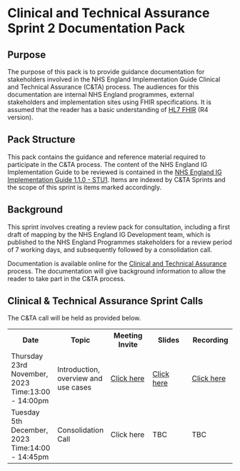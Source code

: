 # Clinical and Technical Assurance Sprint 2 Documentation Pack

## Purpose

The purpose of this pack is to provide guidance documentation for stakeholders involved in the NHS England Implementation Guide Clinical and Technical Assurance (C&TA) process. The audiences for this documentation are internal NHS England programmes, external stakeholders and implementation sites using FHIR specifications. It is assumed that the reader has a basic understanding of [HL7 FHIR](https://www.hl7.org/fhir/r4/index.html "HL7 R4") (R4 version).

## Pack Structure

This pack contains the guidance and reference material required to participate in the C&TA process. The content of the NHS England IG Implementation Guide to be reviewed is contained in the <a href='https://simplifier.net/guide/nhs-england-implementation-guide-stu1?version=1.1.0-sprint-2-review' target="_blank">NHS England IG Implementation Guide 1.1.0 - STU1</a>. Items are indexed by C&TA Sprints and the scope of this sprint is items marked accordingly.

## Background
This sprint involves creating a review pack for consultation, including a first draft of mapping by the NHS England IG Development team, which is published to the NHS England Programmes stakeholders for a review period of 7 working days, and subsequently followed by a consolidation call.

Documentation is available online for the [Clinical and Technical Assurance](https://simplifier.net/guide/nhs-england-design-and-development-approach/Home/Assurance---Endorsement/Clinical-and-Technical-Assurance.page.md?version=current) process. The documentation will give background information to allow the reader to take part in the C&TA process.

## Clinical & Technical Assurance Sprint Calls

The C&TA call will be held as provided below.

<table class="assets">
<tr>
<th width="20%">Date</th>
<th width="20%">Topic</th>
<th width="20%">Meeting Invite</th>
<th width="20%">Slides</th>
<th width="20%">Recording</th>
</tr>
<tr>
<td>Thursday 23rd November, 2023 <br>
Time:13:00 - 14:00pm</td>
<td>Introduction, overview and use cases</td>
<td><a href='https://gbr01.safelinks.protection.outlook.com/ap/t-59584e83/?url=https%3A%2F%2Fteams.microsoft.com%2Fl%2Fmeetup-join%2F19%253ameeting_NGE1ZDBjNGMtMDNhZi00NGEzLThiNTYtOGIyMGNjYTUyNjlj%2540thread.v2%2F0%3Fcontext%3D%257b%2522Tid%2522%253a%252237c354b2-85b0-47f5-b222-07b48d774ee3%2522%252c%2522Oid%2522%253a%252232958b7f-064c-4456-8e72-2feab428d83a%2522%257d&data=05%7C01%7Ckazeem.hamzat%40nhs.net%7Cdcecceb8240040dcfae908dbe12a3372%7C37c354b285b047f5b22207b48d774ee3%7C0%7C0%7C638351343580630970%7CUnknown%7CTWFpbGZsb3d8eyJWIjoiMC4wLjAwMDAiLCJQIjoiV2luMzIiLCJBTiI6Ik1haWwiLCJXVCI6Mn0%3D%7C3000%7C%7C%7C&sdata=VLozHoKIFaekrU516qKAgCOdWmTD32KG9vxoTTt9djk%3D&reserved=0' target="_blank">Click here</a></td>
<td><a a href='https://nhs.sharepoint.com/:p:/s/msteams_67ef67/EUJfboNjjpVAqphh2oOVFmcB98MzLI8iTAT2clyJk7dV2Q?e=BkdUR9' target="_blank">Click here</a></td>
<td><a a href='https://nhs-my.sharepoint.com/personal/dan_parker4_nhs_net/_layouts/15/stream.aspx?id=%2Fpersonal%2Fdan%5Fparker4%5Fnhs%5Fnet%2FDocuments%2FRecordings%2FNHS%20England%20Implementation%20Guide%20Sprint%202%20Review%20Call%2D20231123%5F130215%2DMeeting%20Recording%2Emp4&referrer=StreamWebApp%2EWeb&referrerScenario=AddressBarCopied%2Eview' target="_blank">Click here</a></td>
</tr>
<tr>
<td>Tuesday 5th December, 2023 <br>
Time:14:00 - 14:45pm</td>
<td>Consolidation Call</td>
<td><a>Click here</a></td>
<td>TBC</td>
<td>TBC</td>
</tr>
</table>